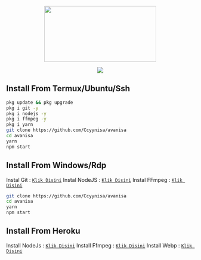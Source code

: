 <p align="center">
  <img width="300" height="150" src="https://github.com/xiecaa/Wansap-Bot/blob/bacc893b90b48b4e7e33fb49ce823faa0b42708e/media/imgnya.jpg">
</p>

<p align="center">
   <img 
    src="https://readme-typing-svg.herokuapp.com?color=%422446&size=25&center=true&height=60&lines=Welcome+To+RoF3X+Bot;Script+By+FxSx"
   />
</p>

## Install From Termux/Ubuntu/Ssh
```bash
pkg update && pkg upgrade
pkg i git -y
pkg i nodejs -y
pkg i ffmpeg -y
pkg i yarn
git clone https://github.com/Ccyynisa/avanisa
cd avanisa
yarn
npm start
```

## Install From Windows/Rdp

Instal Git      : [`Klik Disini`](https://git-scm.com/downloads)
Instal NodeJS : [`Klik Disini`](https://nodejs.org/en/download)
Instal FFmpeg : [`Klik Disini`](https://ffmpeg.org/download.html)

```bash
git clone https://github.com/Ccyynisa/avanisa
cd avanisa
yarn
npm start
```

## Install From Heroku <BuildPack>

Install NodeJs : [`Klik Disini`](heroku/nodejs)
Install Ffmpeg : [`Klik Disini`](https://github.com/jonathanong/heroku-buildpack-ffmpeg-latest.git)
Install Webp   : [`Klik Disini`](https://github.com/clhuang/heroku-buildpack-webp-binaries.git)

